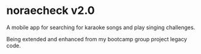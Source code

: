 # noraecheck v2.0

A mobile app for searching for karaoke songs and play singing challenges.

Being extended and enhanced from my bootcamp group project legacy code.

